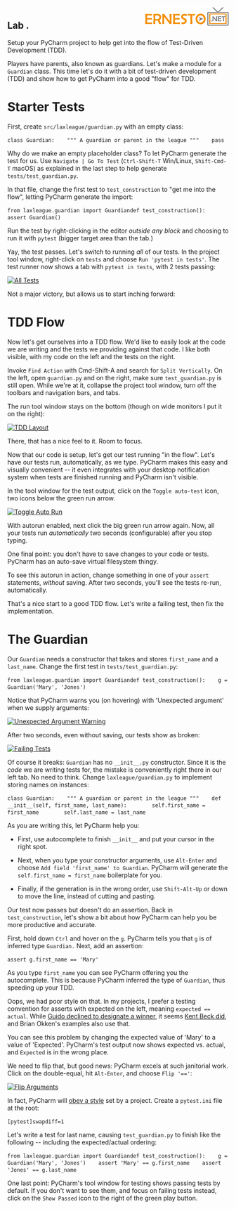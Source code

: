 <img align="right" src="../logo.png">


Lab . 
----------------------------

Setup your PyCharm project to help get into the flow of Test-Driven
Development (TDD).



Players have parents, also known as guardians. Let's make a module for a
`Guardian` class. This time let's do it with a bit of test-driven
development (TDD) and show how to get PyCharm into a good "flow" for
TDD.

Starter Tests
=============

First, create `src/laxleague/guardian.py` with an empty class:

``` {.prism-code .language-python .content style="color: rgb(156, 220, 254); background-color: rgb(30, 30, 30); font-size: large;"}
class Guardian:    """ A guardian or parent in the league """    pass
```

Why do we make an empty placeholder class? To let PyCharm generate the
test for us. Use `Navigate | Go To Test` (`Ctrl-Shift-T` Win/Linux,
`Shift-Cmd-T` macOS) as explained in the last step to help generate
`tests/test_guardian.py`.

In that file, change the first test to `test_construction` to "get me
into the flow", letting PyCharm generate the import:

``` {.prism-code .language-python .content style="color: rgb(156, 220, 254); background-color: rgb(30, 30, 30); font-size: large;"}
from laxleague.guardian import Guardiandef test_construction():    assert Guardian()
```

Run the test by right-clicking in the editor *outside any block* and
choosing to run it with `pytest` (bigger target area than the tab.)

Yay, the test passes. Let's switch to running *all* of our tests. In the
project tool window, right-click on `tests` and choose
`Run 'pytest in tests'`. The test runner now shows a tab with
`pytest in tests`, with 2 tests passing:

[![All
Tests](./images/all_tests.png "All Tests")](https://www.jetbrains.com/pycharm/guide/static/8392402b8b7b025bd9ce95f26bbb18f4/1f083/all_tests.png)

Not a major victory, but allows us to start inching forward:

TDD Flow
========

Now let's get ourselves into a TDD flow. We'd like to easily look at the
code we are writing and the tests we providing against that code. I like
both visible, with my code on the left and the tests on the right.

Invoke `Find Action` with Cmd-Shift-A and search for `Split Vertically`.
On the left, open `guardian.py` and on the right, make sure
`test_guardian.py` is still open. While we're at it, collapse the
project tool window, turn off the toolbars and navigation bars, and
tabs.

The run tool window stays on the bottom (though on wide monitors I put
it on the right):

[![TDD
Layout](./images/tdd_layout.png "TDD Layout")](https://www.jetbrains.com/pycharm/guide/static/af7f7f82819e3946084580cddb8734d2/29114/tdd_layout.png)

There, that has a nice feel to it. Room to focus.

Now that our code is setup, let's get our test running "in the flow".
Let's have our tests run, automatically, as we type. PyCharm makes this
easy and visually convenient -- it even integrates with your desktop
notification system when tests are finished running and PyCharm isn't
visible.

In the tool window for the test output, click on the `Toggle auto-test`
icon, two icons below the green run arrow.

[![Toggle Auto
Run](./images/toggle_auto_run.png "Toggle Auto Run")](./images/toggle_auto_run.png)

With autorun enabled, next click the big green run arrow again. Now, all
your tests run *automatically* two seconds (configurable) after you stop
typing.

One final point: you don't have to save changes to your code or tests.
PyCharm has an auto-save virtual filesystem thingy.

To see this autorun in action, change something in one of your `assert`
statements, *without* saving. After two seconds, you'll see the tests
re-run, automatically.

That's a nice start to a good TDD flow. Let's write a failing test, then
fix the implementation.

The Guardian
============

Our `Guardian` needs a constructor that takes and stores `first_name`
and a `last_name`. Change the first test in `tests/test_guardian.py`:

``` {.prism-code .language-python .content style="color: rgb(156, 220, 254); background-color: rgb(30, 30, 30); font-size: large;"}
from laxleague.guardian import Guardiandef test_construction():    g = Guardian('Mary', 'Jones')
```

Notice that PyCharm warns you (on hovering) with 'Unexpected argument'
when we supply arguments:

[![Unexpected Argument
Warning](./images/unexpected_argument.png "Unexpected Argument Warning")](./images/unexpected_argument.png)

After two seconds, even without saving, our tests show as broken:

[![Failing
Tests](./images/test_fails.png "Failing Tests")](https://www.jetbrains.com/pycharm/guide/static/62020956cb0f212e8ee1252358b168ed/ef9e5/test_fails.png)

Of course it breaks: `Guardian` has no `__init__.py` constructor. Since
it is the *code* we are writing tests for, the mistake is conveniently
right there in our left tab. No need to think. Change
`laxleague/guardian.py` to implement storing names on instances:

``` {.prism-code .language-python .content style="color: rgb(156, 220, 254); background-color: rgb(30, 30, 30); font-size: large;"}
class Guardian:    """ A guardian or parent in the league """    def __init__(self, first_name, last_name):        self.first_name = first_name        self.last_name = last_name
```

As you are writing this, let PyCharm help you:

-   First, use autocomplete to finish `__init__` and put your cursor in
    the right spot.

-   Next, when you type your constructor arguments, use `Alt-Enter` and
    choose `Add field 'first_name' to Guardian`. PyCharm will generate
    the `self.first_name = first_name` boilerplate for you.

-   Finally, if the generation is in the wrong order, use `Shift-Alt-Up`
    or down to move the line, instead of cutting and pasting.

Our test now passes but doesn't do an assertion. Back in
`test_construction`, let's show a bit about how PyCharm can help you be
more productive and accurate.

First, hold down `Ctrl` and hover on the `g`. PyCharm tells you that `g`
is of inferred type `Guardian.` Next, add an assertion:

``` {.prism-code .language-python .content style="color:#9CDCFE;background-color:#1E1E1E;font-size:large"}
assert g.first_name == 'Mary'
```

As you type `first_name` you can see PyCharm offering you the
autocomplete. This is because PyCharm inferred the type of `Guardian`,
thus speeding up your TDD.

Oops, we had poor style on that. In my projects, I prefer a testing
convention for asserts with expected on the left, meaning
`expected == actual`. While [Guido declined to designate a
winner](https://mail.python.org/pipermail/python-dev/2010-December/106954.html),
it seems [Kent Beck
did](https://sourceforge.ne./junit/mailman/message/3338997/), and
Brian Okken's examples also use that.

You can see this problem by changing the expected value of 'Mary' to a
value of 'Expected'. PyCharm's test output now shows expected vs.
actual, and `Expected` is in the wrong place.

We need to flip that, but good news: PyCharm excels at such janitorial
work. Click on the double-equal, hit `Alt-Enter`, and choose
`Flip '=='`:

[![Flip
Arguments](./images/flip_arguments.png "Flip Arguments")](./images/flip_arguments.png)

In fact, PyCharm will [obey a
style](https://youtrack.jetbrains.com/issue/PY-27267) set by a project.
Create a `pytest.ini` file at the root:

``` {.prism-code .language-ini .content style="color: rgb(156, 220, 254); background-color: rgb(30, 30, 30); font-size: large;"}
[pytest]swapdiff=1
```

Let's write a test for last name, causing `test_guardian.py` to finish
like the following -- including the expected/actual ordering:

``` {.prism-code .language-python .content style="color: rgb(156, 220, 254); background-color: rgb(30, 30, 30); font-size: large;"}
from laxleague.guardian import Guardiandef test_construction():    g = Guardian('Mary', 'Jones')    assert 'Mary' == g.first_name    assert 'Jones' == g.last_name
```

One last point: PyCharm's tool window for testing shows passing tests by
default. If you don't want to see them, and focus on failing tests
instead, click on the `Show Passed` icon to the right of the green play
button.
